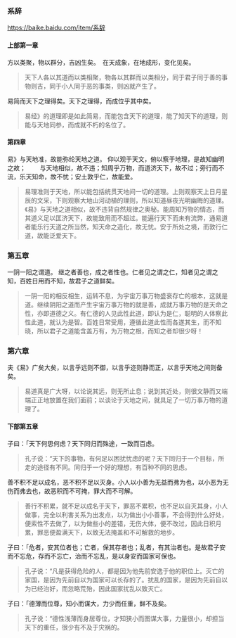 ### 系辞
https://baike.baidu.com/item/系辞

#### 上部第一章

方以类聚，物以群分，吉凶生矣。　在天成象，在地成形，变化见矣。
>天下人各以其道而以类相聚，物各以其群而以类相分，同于君子同于善的事物则吉，同于小人同于恶的事类，则凶就产生了。

易简而天下之理得矣。天下之理得，而成位乎其中矣。
>易经》的道理即是如此简易，而能包含天下的道理，能了知天下的道理，则能与天地同参，而成就不朽的名位了。

#### 第四章

易》与天地准，故能弥纶天地之道。
仰以观于天文，俯以察于地理，是故知幽明之故；
　　与天地相似，故不违；知周乎万物，而道济天下，故不过；旁行而不流，乐天知命，故不忧；安土敦乎仁，故能爱。
>易理准则于天地，所以能包括统贯天地间一切的道理。上则观察天上日月星辰的文采，下则观察大地山河动植的理则，所以知道昼夜光明幽晦的道理。　　《易》与天地之道相似，故不违背自然规律之奥秘。能周知万物的情态，而其道义足以匡济天下，故能致用而不超过。能遍行天下而未有流弊，通易道者能乐行天道之所当然，知天命之造化，故无忧。安于所处之境，而敦行仁道，故能泛爱天下。

### 第五章

一阴一阳之谓道。
继之者善也，成之者性也。仁者见之谓之仁，知者见之谓之知，百姓日用而不知，故君子之道鲜矣。
>一阴一阳的相反相生，运转不息，为宇宙万事万物盛衰存亡的根本，这就是道。继续阴阳之道而产生宇宙万事万物的就是善，成就万事万物的是天命之性，亦即道德之义。有仁德的人见此性此道，即认为是仁，聪明的人体察此性此道，就认为是智。百姓日常受用，遵循此道此性而各遂其生，而不知晓，所以君子之道能含盖万有，为万物之根，而知之者却很少呀！

### 第六章

夫《易》广矣大矣，以言乎远则不御，以言乎迩则静而正，以言乎天地之间则备矣。
>易道真是广大呀，以论说其远，则无所止息；说到其近处，则很文静而又端端正正地放置在我们面前；以谈论于天地之间，就具足了一切万事万物的道理了。

#### 下部第五章

子曰：「天下何思何虑？天下同归而殊途，一致而百虑。
>孔子说：“天下的事物，有何足以困扰忧虑的呢？天下同归于一个目标，所走的途径有不同。同归于一个好的理想，有百种不同的思虑。

善不积不足以成名，恶不积不足以灭身。小人以小善为无益而弗为也，以小恶为无伤而弗去也，故恶积而不可掩，罪大而不可解。
>善行不积累，就不足以成名于天下，罪恶不累积，也不足以自灭其身，小人做事，完全以利害关系为出发点，以为做出小小善事，不会得到什么好处，便索性不去做了，以为做些小的差错，无伤大体，便不改过，因此日积月累，罪恶便盈满天下，以致无法掩盖和不可解救的地步。

子曰：「危者，安其位者也；亡者，保其存者也；乱者，有其治者也。是故君子安而不忘危，存而不忘亡，治而不忘乱，是以身安而国家可保也。
>孔子说：“凡是获得危险的人，都是因为他先前安逸于他的职位上。灭亡的家国，是因为先前自以为国家可以长存的了。扰乱的国家，是因为先前自以为已经治好，而忽略荒殆，因此国家扰乱以致灭亡。

子曰：「德薄而位尊，知小而谋大，力少而任重，鲜不及矣。
>孔子说：“德性浅薄而身居尊位，才知狭小而图谋大事，力量很小，却担当天下的重任，很少有不及于灾祸的。
